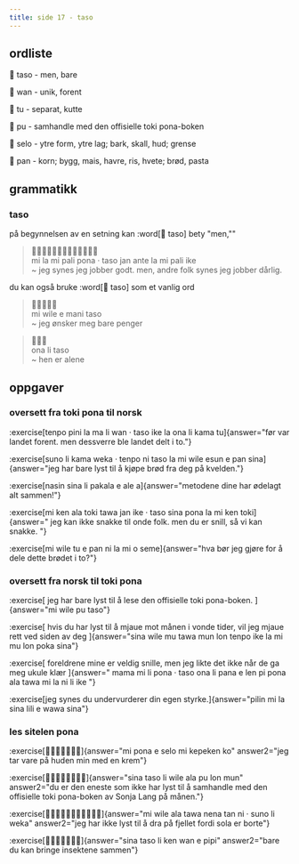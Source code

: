 ```yaml
---
title: side 17 - taso 
---
```

## ordliste

󱥨 taso - men, bare

󱥳 wan - unik, forent

󱥮 tu - separat, kutte

󱥕 pu - samhandle med den offisielle toki pona-boken

󱥘 selo - ytre form, ytre lag; bark, skall, hud; grense

󱥋 pan - korn; bygg, mais, havre, ris, hvete; brød, pasta

## grammatikk
### taso
på begynnelsen av en setning kan :word[󱥨 taso] bety "men,""

> 󱤴󱤡󱤴󱥉󱥔󱦜󱥨󱤑󱤆󱤡󱤴󱥉󱤍 \
> mi la mi pali pona · taso jan ante la mi pali ike \
> ~ jeg synes jeg jobber godt. men, andre folk synes jeg jobber dårlig. 

du kan også bruke :word[󱥨 taso] som et vanlig ord

> 󱤴󱥷󱤉󱤲󱥨 \
> mi wile e mani taso \
> ~ jeg ønsker meg bare penger

> 󱥆󱤧󱥨 \
> ona li taso \
> ~ hen er alene

## oppgaver
### oversett fra toki pona til norsk 
:exercise[tenpo pini la ma li wan · taso ike la ona li kama tu]{answer="før var landet forent. men dessverre ble landet delt i to."}

:exercise[suno li kama weka · tenpo ni taso la mi wile esun e pan sina]{answer="jeg har bare lyst til å kjøpe brød fra deg på kvelden."}

:exercise[nasin sina li pakala e ale a]{answer="metodene dine har ødelagt alt sammen!"}

:exercise[mi ken ala toki tawa jan ike · taso sina pona la mi ken toki]{answer=" jeg kan ikke snakke til onde folk. men du er snill, så vi kan snakke. "}

:exercise[mi wile tu e pan ni la mi o seme]{answer="hva bør jeg gjøre for å dele dette brødet i to?"}

### oversett fra norsk til toki pona
:exercise[ jeg har bare lyst til å lese den offisielle toki pona-boken. ]{answer="mi wile pu taso"}

:exercise[ hvis du har lyst til å mjaue mot månen i vonde tider, vil jeg mjaue rett ved siden av deg ]{answer="sina wile mu tawa mun lon tenpo ike la mi mu lon poka sina"}

:exercise[ foreldrene mine er veldig snille, men jeg likte det ikke når de ga meg ukule klær ]{answer=" mama mi li pona · taso ona li pana e len pi pona ala tawa mi la ni li ike "}

:exercise[jeg synes du undervurderer din egen styrke.]{answer="pilin mi la sina lili e wawa sina"}

### les sitelen pona
:exercise[󱤴󱥔󱤉󱥘󱤴󱤙󱤜]{answer="mi pona e selo mi kepeken ko" answer2="jeg tar vare på huden min med en krem"}

:exercise[󱥞󱥨󱤧󱥷󱤂󱥕󱤬󱤺]{answer="sina taso li wile ala pu lon mun" answer2="du er den eneste som ikke har lyst til å samhandle med den offisielle toki pona-boken av Sonja Lang på månen."}

:exercise[󱤴󱥷󱤂󱥩󱥀󱥧󱥁󱦜󱥤󱤧󱥶]{answer="mi wile ala tawa nena tan ni · suno li weka" answer2="jeg har ikke lyst til å dra på fjellet fordi sola er borte"}

:exercise[󱥞󱥨󱤧󱤘󱥳󱤉󱥑]{answer="sina taso li ken wan e pipi" answer2="bare du kan bringe insektene sammen"}